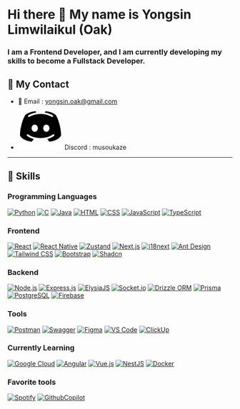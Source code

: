 # Hi there 👋 My name is Yongsin Limwilaikul (Oak)

### I am a Frontend Developer, and I am currently developing my skills to become a Fullstack Developer.

## 📧 My Contact
* 📧 Email : [yongsin.oak@gmail.com](mailto:yongsin.oak@gmail.com)
* ![alt text](image.png) Discord : musoukaze

---

## 🚀 Skills

### Programming Languages  
<a href="https://www.python.org/doc/" target="_blank"><img src="https://img.shields.io/badge/Python-3776AB?style=for-the-badge&logo=python&logoColor=white" alt="Python"></a>
<a href="https://devdocs.io/c/" target="_blank"><img src="https://img.shields.io/badge/C-A8B9CC?style=for-the-badge&logo=c&logoColor=white" alt="C"></a>
<a href="https://docs.oracle.com/en/java/" target="_blank"><img src="https://img.shields.io/badge/Java-007396?style=for-the-badge&logo=java&logoColor=white" alt="Java"></a>
<a href="https://developer.mozilla.org/en-US/docs/Web/HTML" target="_blank"><img src="https://img.shields.io/badge/HTML-E34F26?style=for-the-badge&logo=html5&logoColor=white" alt="HTML"></a>
<a href="https://developer.mozilla.org/en-US/docs/Web/CSS" target="_blank"><img src="https://img.shields.io/badge/CSS-1572B6?style=for-the-badge&logo=css3&logoColor=white" alt="CSS"></a>
<a href="https://developer.mozilla.org/en-US/docs/Web/JavaScript" target="_blank"><img src="https://img.shields.io/badge/JavaScript-F7DF1E?style=for-the-badge&logo=javascript&logoColor=black" alt="JavaScript"></a>
<a href="https://www.typescriptlang.org/docs/" target="_blank"><img src="https://img.shields.io/badge/TypeScript-3178C6?style=for-the-badge&logo=typescript&logoColor=white" alt="TypeScript"></a>

### Frontend  
<a href="https://reactjs.org/docs/getting-started.html" target="_blank"><img src="https://img.shields.io/badge/React-61DAFB?style=for-the-badge&logo=react&logoColor=black" alt="React"></a>
<a href="https://reactnative.dev/docs/getting-started" target="_blank"><img src="https://img.shields.io/badge/React_Native-61DAFB?style=for-the-badge&logo=react&logoColor=black" alt="React Native"></a>
<a href="https://zustand-demo.pmnd.rs/" target="_blank"><img src="https://img.shields.io/badge/Zustand-000000?style=for-the-badge&logo=npm&logoColor=white" alt="Zustand"></a>
<a href="https://nextjs.org/docs" target="_blank"><img src="https://img.shields.io/badge/Next.js-000000?style=for-the-badge&logo=next.js&logoColor=white" alt="Next.js"></a>
<a href="https://www.i18next.com/" target="_blank"><img src="https://img.shields.io/badge/i18n-26A69A?style=for-the-badge&logo=i18next&logoColor=white" alt="i18next"></a>
<a href="https://ant.design/docs/react/introduce" target="_blank"><img src="https://img.shields.io/badge/Ant_Design-0170FE?style=for-the-badge&logo=antdesign&logoColor=white" alt="Ant Design"></a>
<a href="https://tailwindcss.com/docs" target="_blank"><img src="https://img.shields.io/badge/Tailwind_CSS-38B2AC?style=for-the-badge&logo=tailwind-css&logoColor=white" alt="Tailwind CSS"></a>
<a href="https://getbootstrap.com/docs/" target="_blank"><img src="https://img.shields.io/badge/Bootstrap-7952B3?style=for-the-badge&logo=bootstrap&logoColor=white" alt="Bootstrap"></a>
<a href="https://ui.shadcn.com/" target="_blank"><img src="https://img.shields.io/badge/Shadcn-000000?style=for-the-badge&logo=react&logoColor=white" alt="Shadcn"></a>

### Backend  
<a href="https://nodejs.org/en/docs" target="_blank"><img src="https://img.shields.io/badge/Node.js-339933?style=for-the-badge&logo=node.js&logoColor=white" alt="Node.js"></a>
<a href="https://expressjs.com/" target="_blank"><img src="https://img.shields.io/badge/Express.js-000000?style=for-the-badge&logo=express&logoColor=white" alt="Express.js"></a>
<a href="https://elysiajs.com/" target="_blank"><img src="https://img.shields.io/badge/ElysiaJS-8E44AD?style=for-the-badge" alt="ElysiaJS"></a>
<a href="https://socket.io/docs/" target="_blank"><img src="https://img.shields.io/badge/Socket.io-010101?style=for-the-badge&logo=socket.io&logoColor=white" alt="Socket.io"></a>
<a href="https://orm.drizzle.team/" target="_blank"><img src="https://img.shields.io/badge/Drizzle_ORM-2D3748?style=for-the-badge&logo=drizzle&logoColor=white" alt="Drizzle ORM"></a>
<a href="https://www.prisma.io/docs" target="_blank"><img src="https://img.shields.io/badge/Prisma-2D3748?style=for-the-badge&logo=prisma&logoColor=white" alt="Prisma"></a>
<a href="https://www.postgresql.org/docs/" target="_blank"><img src="https://img.shields.io/badge/PostgreSQL-336791?style=for-the-badge&logo=postgresql&logoColor=white" alt="PostgreSQL"></a>
<a href="https://firebase.google.com/docs" target="_blank"><img src="https://img.shields.io/badge/Firebase-FFCA28?style=for-the-badge&logo=firebase&logoColor=black" alt="Firebase"></a>

### Tools  
<a href="https://www.postman.com/" target="_blank"><img src="https://img.shields.io/badge/Postman-FF6C37?style=for-the-badge&logo=postman&logoColor=white" alt="Postman"></a>
<a href="https://swagger.io/docs/" target="_blank"><img src="https://img.shields.io/badge/Swagger-85EA2D?style=for-the-badge&logo=swagger&logoColor=black" alt="Swagger"></a>
<a href="https://www.figma.com/" target="_blank"><img src="https://img.shields.io/badge/Figma-F24E1E?style=for-the-badge&logo=figma&logoColor=white" alt="Figma"></a>
<a href="https://code.visualstudio.com/docs" target="_blank"><img src="https://img.shields.io/badge/VS_Code-0078D4?style=for-the-badge&logo=visual-studio-code&logoColor=white" alt="VS Code"></a>
<a href="https://clickup.com/" target="_blank"><img alt="ClickUp" src="https://img.shields.io/badge/Clickup-7B68EE?style=for-the-badge&logo=clickup&logoColor=white"></a>

### Currently Learning  
<a href="https://cloud.google.com/docs" target="_blank"><img src="https://img.shields.io/badge/Google_Cloud-4285F4?style=for-the-badge&logo=google-cloud&logoColor=white" alt="Google Cloud"></a>
<a href="https://angular.io/docs" target="_blank"><img src="https://img.shields.io/badge/Angular-DD0031?style=for-the-badge&logo=angular&logoColor=white" alt="Angular"></a>
<a href="https://vuejs.org/v2/guide/" target="_blank"><img src="https://img.shields.io/badge/Vue.js-4FC08D?style=for-the-badge&logo=vue.js&logoColor=white" alt="Vue.js"></a>
<a href="https://docs.nestjs.com/" target="_blank"><img src="https://img.shields.io/badge/NestJS-E0234E?style=for-the-badge&logo=nestjs&logoColor=white" alt="NestJS"></a>
<a href="https://docs.docker.com/" target="_blank"><img src="https://img.shields.io/badge/Docker-2496ED?style=for-the-badge&logo=docker&logoColor=white" alt="Docker"></a>

### Favorite tools
<a href="https://open.spotify.com/" target="_blank"><img src="https://img.shields.io/badge/Spotify-1ED760?style=for-the-badge&logo=spotify&logoColor=white" alt="Spotify"></a>
<a href="https://open.spotify.com/" target="_blank"><img alt="GithubCopilot" src="https://img.shields.io/badge/Github%20copilot-000000?style=for-the-badge&logo=githubcopilot&logoColor=white"></a>